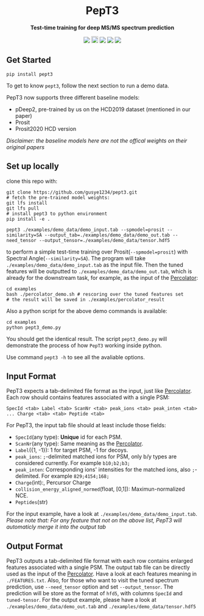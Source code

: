 <div align="center">
  <h1>PepT3</h1>
  <p><strong>Test-time training for deep MS/MS spectrum prediction</strong></p>
  <p>
    <img src="https://github.com/gusye1234/PepT3/actions/workflows/main.yml/badge.svg">
    <a href="https://pypi.org/project/pept3/"><img src="https://badge.fury.io/py/pept3.svg" alt="PyPI version" height="18"></a>
    <img src="https://img.shields.io/badge/python-3.7-blue.svg">
    <img src="https://img.shields.io/badge/python-3.8-blue.svg">
    <img src="https://img.shields.io/badge/python-3.9-blue.svg">
  </p>
</div>

## Get Started

```shell
pip install pept3
```
To get to know `pept3`, follow the next section to run a demo data.

PepT3 now supports three different baseline models:

* pDeep2, pre-trained by us on the HCD2019 dataset (mentioned in our paper)
* Prosit
* Prosit2020 HCD version

*Disclaimer: the baseline models here are not the offical weights on their original papers*

## Set up locally

clone this repo with:

```shell
git clone https://github.com/gusye1234/pept3.git
# fetch the pre-trained model weights:
git lfs install
git lfs pull
# install pept3 to python environment
pip install -e .

pept3 ./examples/demo_data/demo_input.tab --spmodel=prosit --similarity=SA --output_tab=./examples/demo_data/demo_out.tab --need_tensor --output_tensor=./examples/demo_data/tensor.hdf5
```

to perform a simple test-time training over Prosit(`--spmodel=prosit`) with Spectral Angle(`--similarity=SA`).
The program will take `./examples/demo_data/demo_input.tab` as the input file. Then the tuned features will be outputted to `./examples/demo_data/demo_out.tab`, which is already for the downstream task, for example, as the input of the [Percolator](https://github.com/percolator/percolator):

```shell
cd examples
bash ./percolator_demo.sh # rescoring over the tuned features set
# the result will be saved in ./examples/percolator_result
```

Also a python script for the above demo commands is available:

```shell
cd examples
python pept3_demo.py
```

You should get the identical result. The script `pept3_demo.py` will demonstrate the process of how `PepT3` working inside python.

Use command `pept3 -h` to see all the avaliable options.

## Input Format

PepT3 expects a tab-delimited file format as the input, just like [Percolator](https://github.com/percolator/percolator/wiki/Interface#pintsv-tab-delimited-file-format).
Each row should contains features associated with a single PSM:

```
SpecId <tab> Label <tab> ScanNr <tab> peak_ions <tab> peak_inten <tab> ... Charge <tab> <tab> Peptide <tab>
```

For PepT3, the input tab file should at least include those fields:

* `SpecId`(any type): **Unique** id for each PSM.
* `ScanNr`(any type): Same meaning as the [Percolator](https://github.com/percolator/percolator/wiki/Interface#pintsv-tab-delimited-file-format).
* `Label`({1, -1}): 1 for target PSM, -1 for decoys.
* `peak_ions`: `;`-delimited matched ions for PSM, only b/y types are considered currently. For example `b10;b2;b3;`
* `peak_inten`: Corresponding ions' intensities for the matched ions, also `;`-delimited. For example `829;4154;168;`
* `Charge`(int):, Percursor Charge
* `collision_energy_aligned_normed`(float, [0,1]): Maximun-normalized NCE.
* `Peptides`(str)

For the input example, have a look at `./examples/demo_data/demo_input.tab`.
*Please note that: For any feature that not on the above list, PepT3 will automaticly merge it into the output tab*

## Output Format

PepT3 outputs a tab-delimited file format with each row contains enlarged features associated with a single PSM. The output tab file can be directly used as the input of the [Percolator](https://github.com/percolator/percolator). Have a look at each features meaning in `./FEATURES.txt`.
Also, for those who want to visit the tuned spectrum prediction, use `--need_tensor` option and set `--output_tensor`. The prediction will be store as the format of `hfd5`, with columns `SpecId` and `tuned-tensor`.
For the output example, please have a look at `./examples/demo_data/demo_out.tab` and `./examples/demo_data/tensor.hdf5`

